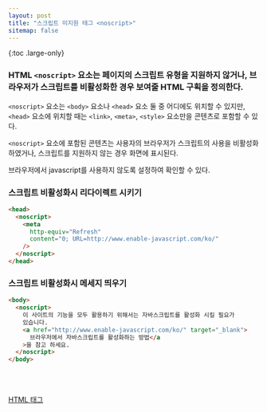 ```yaml
---
layout: post
title: "스크립트 미지원 태그 <noscript>"
sitemap: false
---
```


{:toc .large-only}

### HTML `<noscript>` 요소는 페이지의 스크립트 유형을 지원하지 않거나, 브라우저가 스크립트를 비활성화한 경우 보여줄 HTML 구획을 정의한다.

`<noscript>` 요소는 `<body>` 요소나 `<head>` 요소 둘 중 어디에도 위치할 수 있지만, `<head>` 요소에 위치할 때는 `<link>`, `<meta>`, `<style>` 요소만을 콘텐츠로 포함할 수 있다.

`<noscript>` 요소에 포함된 콘텐츠는 사용자의 브라우저가 스크립트의 사용을 비활성화하였거나, 스크립트를 지원하지 않는 경우 화면에 표시된다.

브라우저에서 javascript를 사용하지 않도록 설정하여 확인할 수 있다.

### 스크립트 비활성화시 리다이렉트 시키기

```html
<head>
  <noscript>
    <meta
      http-equiv="Refresh"
      content="0; URL=http://www.enable-javascript.com/ko/"
    />
  </noscript>
</head>
```

### 스크립트 비활성화시 메세지 띄우기

```html
<body>
  <noscript>
    이 사이트의 기능을 모두 활용하기 위해서는 자바스크립트를 활성화 시킬 필요가
    있습니다.
    <a href="http://www.enable-javascript.com/ko/" target="_blank">
      브라우저에서 자바스크립트를 활성화하는 방법</a
    >을 참고 하세요.
  </noscript>
</body>
```

<br/>

[<noscript>](https://developer.mozilla.org/ko/docs/Web/HTML/Element/noscript)<br/>
[HTML <noscript> 태그](http://www.tcpschool.com/html-tags/noscript)
